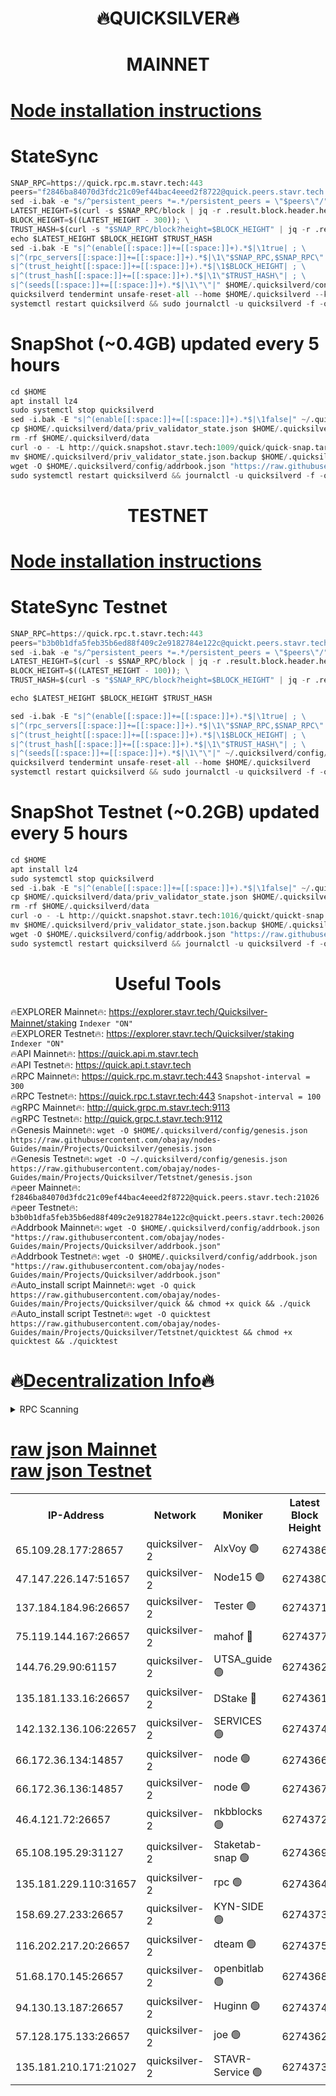 <h1 align="center"> 🔥QUICKSILVER🔥</h1>

<h1 align="center"> MAINNET</h1>

[Node installation instructions](https://github.com/obajay/nodes-Guides/tree/main/Projects/Quicksilver)
=

# StateSync
```python
SNAP_RPC=https://quick.rpc.m.stavr.tech:443
peers="f2846ba84070d3fdc21c09ef44bac4eeed2f8722@quick.peers.stavr.tech:21026"
sed -i.bak -e "s/^persistent_peers *=.*/persistent_peers = \"$peers\"/" $HOME/.quicksilverd/config/config.toml
LATEST_HEIGHT=$(curl -s $SNAP_RPC/block | jq -r .result.block.header.height); \
BLOCK_HEIGHT=$((LATEST_HEIGHT - 300)); \
TRUST_HASH=$(curl -s "$SNAP_RPC/block?height=$BLOCK_HEIGHT" | jq -r .result.block_id.hash)
echo $LATEST_HEIGHT $BLOCK_HEIGHT $TRUST_HASH
sed -i.bak -E "s|^(enable[[:space:]]+=[[:space:]]+).*$|\1true| ; \
s|^(rpc_servers[[:space:]]+=[[:space:]]+).*$|\1\"$SNAP_RPC,$SNAP_RPC\"| ; \
s|^(trust_height[[:space:]]+=[[:space:]]+).*$|\1$BLOCK_HEIGHT| ; \
s|^(trust_hash[[:space:]]+=[[:space:]]+).*$|\1\"$TRUST_HASH\"| ; \
s|^(seeds[[:space:]]+=[[:space:]]+).*$|\1\"\"|" $HOME/.quicksilverd/config/config.toml
quicksilverd tendermint unsafe-reset-all --home $HOME/.quicksilverd --keep-addr-book
systemctl restart quicksilverd && sudo journalctl -u quicksilverd -f -o cat
```

# SnapShot (~0.4GB) updated every 5 hours
```python
cd $HOME
apt install lz4
sudo systemctl stop quicksilverd
sed -i.bak -E "s|^(enable[[:space:]]+=[[:space:]]+).*$|\1false|" ~/.quicksilverd/config/config.toml
cp $HOME/.quicksilverd/data/priv_validator_state.json $HOME/.quicksilverd/priv_validator_state.json.backup
rm -rf $HOME/.quicksilverd/data
curl -o - -L http://quick.snapshot.stavr.tech:1009/quick/quick-snap.tar.lz4 | lz4 -c -d - | tar -x -C $HOME/.quicksilverd --strip-components 2
mv $HOME/.quicksilverd/priv_validator_state.json.backup $HOME/.quicksilverd/data/priv_validator_state.json
wget -O $HOME/.quicksilverd/config/addrbook.json "https://raw.githubusercontent.com/obajay/nodes-Guides/main/Projects/Quicksilver/addrbook.json"
sudo systemctl restart quicksilverd && journalctl -u quicksilverd -f -o cat
```

<h1 align="center"> TESTNET</h1>

[Node installation instructions](https://github.com/obajay/nodes-Guides/tree/main/Projects/Quicksilver/Tetstnet)
=

# StateSync Testnet
```python
SNAP_RPC=https://quick.rpc.t.stavr.tech:443
peers="b3b0b1dfa5feb35b6ed88f409c2e9182784e122c@quickt.peers.stavr.tech:20026"
sed -i.bak -e "s/^persistent_peers *=.*/persistent_peers = \"$peers\"/" $HOME/.quicksilverd/config/config.toml
LATEST_HEIGHT=$(curl -s $SNAP_RPC/block | jq -r .result.block.header.height); \
BLOCK_HEIGHT=$((LATEST_HEIGHT - 100)); \
TRUST_HASH=$(curl -s "$SNAP_RPC/block?height=$BLOCK_HEIGHT" | jq -r .result.block_id.hash)

echo $LATEST_HEIGHT $BLOCK_HEIGHT $TRUST_HASH

sed -i.bak -E "s|^(enable[[:space:]]+=[[:space:]]+).*$|\1true| ; \
s|^(rpc_servers[[:space:]]+=[[:space:]]+).*$|\1\"$SNAP_RPC,$SNAP_RPC\"| ; \
s|^(trust_height[[:space:]]+=[[:space:]]+).*$|\1$BLOCK_HEIGHT| ; \
s|^(trust_hash[[:space:]]+=[[:space:]]+).*$|\1\"$TRUST_HASH\"| ; \
s|^(seeds[[:space:]]+=[[:space:]]+).*$|\1\"\"|" ~/.quicksilverd/config/config.toml
quicksilverd tendermint unsafe-reset-all --home $HOME/.quicksilverd
systemctl restart quicksilverd && sudo journalctl -u quicksilverd -f -o cat

```

# SnapShot Testnet (~0.2GB) updated every 5 hours
```python
cd $HOME
apt install lz4
sudo systemctl stop quicksilverd
sed -i.bak -E "s|^(enable[[:space:]]+=[[:space:]]+).*$|\1false|" ~/.quicksilverd/config/config.toml
cp $HOME/.quicksilverd/data/priv_validator_state.json $HOME/.quicksilverd/priv_validator_state.json.backup
rm -rf $HOME/.quicksilverd/data
curl -o - -L http://quickt.snapshot.stavr.tech:1016/quickt/quickt-snap.tar.lz4 | lz4 -c -d - | tar -x -C $HOME/.quicksilverd --strip-components 2
mv $HOME/.quicksilverd/priv_validator_state.json.backup $HOME/.quicksilverd/data/priv_validator_state.json
wget -O $HOME/.quicksilverd/config/addrbook.json "https://raw.githubusercontent.com/obajay/nodes-Guides/main/Projects/Quicksilver/Tetstnet/addrbook.json"
sudo systemctl restart quicksilverd && journalctl -u quicksilverd -f -o cat
```
 <h1 align="center"> Useful Tools</h1>

🔥EXPLORER Mainnet🔥:        https://explorer.stavr.tech/Quicksilver-Mainnet/staking    `Indexer "ON"` \
🔥EXPLORER Testnet🔥:        https://explorer.stavr.tech/Quicksilver/staking	        `Indexer "ON"` \
🔥API Mainnet🔥: 			 https://quick.api.m.stavr.tech \
🔥API Testnet🔥: 			 https://quick.api.t.stavr.tech \
🔥RPC Mainnet🔥:             https://quick.rpc.m.stavr.tech:443              `Snapshot-interval = 300` \
🔥RPC Testnet🔥:             https://quick.rpc.t.stavr.tech:443              `Snapshot-interval = 100` \
🔥gRPC Mainnet🔥:                    http://quick.grpc.m.stavr.tech:9113 \
🔥gRPC Testnet🔥:                    http://quick.grpc.t.stavr.tech:9112 \
🔥Genesis Mainnet🔥: `wget -O $HOME/.quicksilverd/config/genesis.json https://raw.githubusercontent.com/obajay/nodes-Guides/main/Projects/Quicksilver/genesis.json` \
🔥Genesis Testnet🔥: `wget -O ~/.quicksilverd/config/genesis.json https://raw.githubusercontent.com/obajay/nodes-Guides/main/Projects/Quicksilver/Tetstnet/genesis.json` \
🔥peer Mainnet🔥:					 `f2846ba84070d3fdc21c09ef44bac4eeed2f8722@quick.peers.stavr.tech:21026` \
🔥peer Testnet🔥:					 `b3b0b1dfa5feb35b6ed88f409c2e9182784e122c@quickt.peers.stavr.tech:20026` \
🔥Addrbook Mainnet🔥:    ```wget -O $HOME/.quicksilverd/config/addrbook.json "https://raw.githubusercontent.com/obajay/nodes-Guides/main/Projects/Quicksilver/addrbook.json"``` \
🔥Addrbook Testnet🔥:    ```wget -O $HOME/.quicksilverd/config/addrbook.json "https://raw.githubusercontent.com/obajay/nodes-Guides/main/Projects/Quicksilver/addrbook.json"``` \
🔥Auto_install script Mainnet🔥: ```wget -O quick https://raw.githubusercontent.com/obajay/nodes-Guides/main/Projects/Quicksilver/quick && chmod +x quick && ./quick``` \
🔥Auto_install script Testnet🔥: ```wget -O quicktest https://raw.githubusercontent.com/obajay/nodes-Guides/main/Projects/Quicksilver/Tetstnet/quicktest && chmod +x quicktest && ./quicktest```

🔥[Decentralization Info](https://github.com/obajay/StateSync-snapshots/tree/main/Projects/Quicksilver/Decentralization)🔥
=

<details>
<summary>RPC Scanning</summary>

<h2 align="center"> We scan nodes in real time every 4 hours. And we provide the final result of RPC endpoints.
We cannot influence the operation of these nodes in any way. </h2>


```python
If Voting Power is higher than 0 --> then the Node is a validator of the network and may be subject to attack and be a potential threat to the chain.
```
```python
We marked such validators with a red symbol
```

</details>

[raw json Mainnet](https://rpc-check.quickm.stavr.tech/quickm/rpc-quickm-result.json) \
[raw json Testnet](https://github.com/obajay/StateSync-snapshots/tree/main/Projects/Quicksilver/Rpc-Check-Testnet)
=


<table><tr><th>IP-Address</th><th>Network</th><th>Moniker</th><th>Latest Block Height</th><th>Earliest Block Height</th><th>Catching Up</th><th>Tx Index</th><th>Voting Power</th><th>Scan Time</th></tr><tr><td>65.109.28.177:28657</td><td>quicksilver-2</td><td>AlxVoy 🟢</td><td>6274386</td><td>3562001</td><td>False</td><td>off</td><td>0</td><td>2024-03-06T10:46:24.937559857UTC</td></tr><tr><td>47.147.226.147:51657</td><td>quicksilver-2</td><td>Node15 🟢</td><td>6274380</td><td>5151648</td><td>False</td><td>off</td><td>0</td><td>2024-03-06T10:45:47.727233552UTC</td></tr><tr><td>137.184.184.96:26657</td><td>quicksilver-2</td><td>Tester 🟢</td><td>6274371</td><td>5550692</td><td>False</td><td>off</td><td>0</td><td>2024-03-06T10:44:53.121171454UTC</td></tr><tr><td>75.119.144.167:26657</td><td>quicksilver-2</td><td>mahof 🔴</td><td>6274377</td><td>5654794</td><td>False</td><td>on</td><td>287584</td><td>2024-03-06T10:45:30.358745532UTC</td></tr><tr><td>144.76.29.90:61157</td><td>quicksilver-2</td><td>UTSA_guide 🟢</td><td>6274362</td><td>5743301</td><td>False</td><td>on</td><td>0</td><td>2024-03-06T10:43:59.332407082UTC</td></tr><tr><td>135.181.133.16:26657</td><td>quicksilver-2</td><td>DStake 🔴</td><td>6274361</td><td>5807001</td><td>False</td><td>on</td><td>79670</td><td>2024-03-06T10:43:58.820686764UTC</td></tr><tr><td>142.132.136.106:22657</td><td>quicksilver-2</td><td>SERVICES 🟢</td><td>6274374</td><td>5920001</td><td>False</td><td>on</td><td>0</td><td>2024-03-06T10:45:11.119567691UTC</td></tr><tr><td>66.172.36.134:14857</td><td>quicksilver-2</td><td>node 🟢</td><td>6274366</td><td>5950756</td><td>False</td><td>on</td><td>0</td><td>2024-03-06T10:44:28.349264917UTC</td></tr><tr><td>66.172.36.136:14857</td><td>quicksilver-2</td><td>node 🟢</td><td>6274367</td><td>5950756</td><td>False</td><td>on</td><td>0</td><td>2024-03-06T10:44:31.169749735UTC</td></tr><tr><td>46.4.121.72:26657</td><td>quicksilver-2</td><td>nkbblocks 🟢</td><td>6274372</td><td>6056301</td><td>False</td><td>on</td><td>0</td><td>2024-03-06T10:44:59.681105656UTC</td></tr><tr><td>65.108.195.29:31127</td><td>quicksilver-2</td><td>Staketab-snap 🟢</td><td>6274369</td><td>6075001</td><td>False</td><td>off</td><td>0</td><td>2024-03-06T10:44:46.110072873UTC</td></tr><tr><td>135.181.229.110:31657</td><td>quicksilver-2</td><td>rpc 🟢</td><td>6274364</td><td>6133480</td><td>False</td><td>on</td><td>0</td><td>2024-03-06T10:44:14.927569097UTC</td></tr><tr><td>158.69.27.233:26657</td><td>quicksilver-2</td><td>KYN-SIDE 🟢</td><td>6274373</td><td>6159001</td><td>False</td><td>on</td><td>0</td><td>2024-03-06T10:45:06.394472013UTC</td></tr><tr><td>116.202.217.20:26657</td><td>quicksilver-2</td><td>dteam 🟢</td><td>6274375</td><td>6169501</td><td>False</td><td>on</td><td>0</td><td>2024-03-06T10:45:21.881021287UTC</td></tr><tr><td>51.68.170.145:26657</td><td>quicksilver-2</td><td>openbitlab 🟢</td><td>6274368</td><td>6169975</td><td>False</td><td>on</td><td>0</td><td>2024-03-06T10:44:35.524685422UTC</td></tr><tr><td>94.130.13.187:26657</td><td>quicksilver-2</td><td>Huginn 🟢</td><td>6274374</td><td>6231630</td><td>False</td><td>on</td><td>0</td><td>2024-03-06T10:45:11.379081815UTC</td></tr><tr><td>57.128.175.133:26657</td><td>quicksilver-2</td><td>joe 🟢</td><td>6274362</td><td>6246344</td><td>False</td><td>on</td><td>0</td><td>2024-03-06T10:44:01.647363177UTC</td></tr><tr><td>135.181.210.171:21027</td><td>quicksilver-2</td><td>STAVR-Service 🟢</td><td>6274373</td><td>6274001</td><td>False</td><td>on</td><td>0</td><td>2024-03-06T10:45:06.733308526UTC</td></tr></table>
